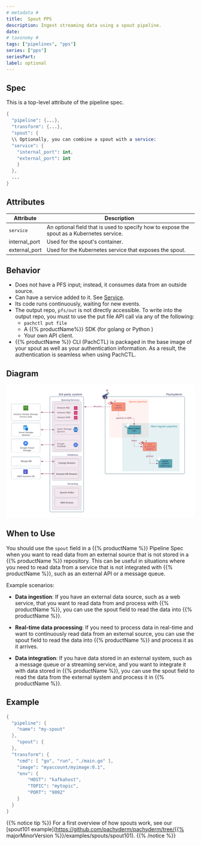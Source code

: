```yaml
---
# metadata # 
title:  Spout PPS
description: Ingest streaming data using a spout pipeline.
date: 
# taxonomy #
tags: ["pipelines", "pps"]
series: ["pps"]
seriesPart:
label: optional
---
```

## Spec 
This is a top-level attribute of the pipeline spec. 

```s
{
  "pipeline": {...},
  "transform": {...},
  "spout": {
  \\ Optionally, you can combine a spout with a service:
  "service": {
    "internal_port": int,
    "external_port": int
    }
  },
  ...
}

```

## Attributes 

|Attribute| Description|
|-|-|
|`service`|An optional field that is used to specify how to expose the spout as a Kubernetes service.|
|internal_port| Used for the spout's container.|
|external_port| Used for the Kubernetes service that exposes the spout.|

## Behavior 

- Does not have a PFS input; instead, it consumes data from an outside source.
- Can have a service added to it. See [Service](/{{%release%}}/build-dags/pipeline-spec/service).
- Its code runs continuously, waiting for new events.
- The output repo, `pfs/out` is not directly accessible. To write into the output repo, you must to use the put file API call via any of the following:
  - `pachctl put file`
  - A {{% productName%}} SDK (for golang or Python )
  - Your own API client.
- {{% productName %}} CLI (PachCTL) is packaged in the base image of your spout as well as your authentication information. As a result, the authentication is seamless when using PachCTL.


## Diagram 

![spout-tldr](/images/spout_tldr.png)
## When to Use 

You should use the `spout` field in a {{% productName %}} Pipeline Spec when you want to read data from an external source that is not stored in a {{% productName %}} repository. This can be useful in situations where you need to read data from a service that is not integrated with {{% productName %}}, such as an external API or a message queue.

Example scenarios:

- **Data ingestion**: If you have an external data source, such as a web service, that you want to read data from and process with {{% productName %}}, you can use the spout field to read the data into {{% productName %}}.

- **Real-time data processing**: If you need to process data in real-time and want to continuously read data from an external source, you can use the spout field to read the data into {{% productName %}} and process it as it arrives.

- **Data integration**: If you have data stored in an external system, such as a message queue or a streaming service, and you want to integrate it with data stored in {{% productName %}}, you can use the spout field to read the data from the external system and process it in {{% productName %}}.

## Example 


```s
{
  "pipeline": {
    "name": "my-spout"
  },
    "spout": {
  },
  "transform": {
    "cmd": [ "go", "run", "./main.go" ],
    "image": "myaccount/myimage:0.1",
    "env": {
        "HOST": "kafkahost",
        "TOPIC": "mytopic",
        "PORT": "9092"
    }
  }
}
```

{{% notice tip %}}
For a first overview of how spouts work, see our [spout101 example](https://github.com/pachyderm/pachyderm/tree/{{% majorMinorVersion %}}/examples/spouts/spout101).
{{% /notice %}}